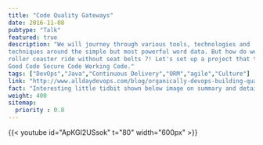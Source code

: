 ```yaml
---
title: "Code Quality Gateways"
date: 2016-11-08
pubtype: "Talk"
featured: true
description: "We will journey through various tools, technologies and
techniques around the simple but most powerful word data. But how do we take a
roller coaster ride without seat belts ?! Let's set up a project that ticks all the checklists
Good Code Secure Code Working Code."
tags: ["DevOps","Java","Continuous Delivery","ORM","agile","Culture"]
link: "http://www.alldaydevops.com/blog/organically-devops-building-quality-and-security-into-the-software-supply-chain-at-liberty-mutual"
fact: "Interesting little tidbit shown below image on summary and detail page"
weight: 400
sitemap:
  priority : 0.8
---
```


{{< youtube id="ApKGI2USsok" t="80" width="600px" >}}